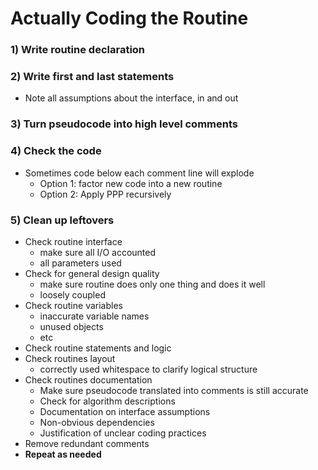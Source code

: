 # Actually Coding the Routine

### 1) Write routine declaration

### 2) Write first and last statements

* Note all assumptions about the interface, in and out

### 3) Turn pseudocode into high level comments

### 4) Check the code

* Sometimes code below each comment line will explode
  * Option 1: factor new code into a new routine
  * Option 2: Apply PPP recursively

### 5) Clean up leftovers

* Check routine interface
  * make sure all I/O accounted
  * all parameters used
* Check for general design quality
  * make sure routine does only one thing and does it well
  * loosely coupled
* Check routine variables
  * inaccurate variable names
  * unused objects
  * etc
* Check routine statements and logic
* Check routines layout
  * correctly used whitespace to clarify logical structure
* Check routines documentation
  * Make sure pseudocode translated into comments is still accurate
  * Check for algorithm descriptions
  * Documentation on interface assumptions
  * Non-obvious dependencies
  * Justification of unclear coding practices
* Remove redundant comments
* **Repeat as needed**
